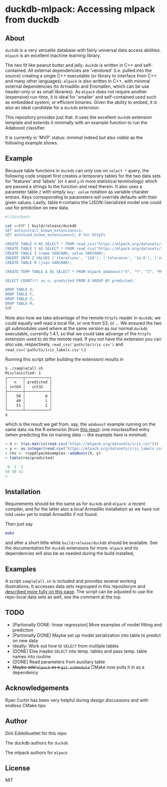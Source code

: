 
# duckdb-mlpack: Accessing mlpack from duckdb

## About

`duckdb` is a very versatile database with fairly universal data access abilities.  `mlpack` is an
excellent machine learning library.

The two fit like peanut butter and jelly. `duckdb` is written in C++ and self-contained. All
external dependencies are 'vendored' (i.e. pulled into the source) creating a single C++ executable
(or library to interface from C++ and many other languages). `mlpack` is also written in C++, with
minimal external dependencies (to Armadillo and Ensmallen, which can be use header-only or as small
libraries).  As `mlpack` does not require another (expensive) run-time, it is ideal for 'smaller'
and self-contained used such as embedded system, or efficient binaries. Given the ability to embed,
it is also an ideal candidate for a `duckdb` extension.

This repository provides just that. It uses the excellent `duckdb` extension template and extends it
minimally with an example function to run the Adaboost classifier.

It is currently in 'MVP' status: _minimal_ indeed but also _viable_ as the following example shows.

## Example

Because table functions in `duckdb` can only use on `select *` query, the following code snippet
first creates a temporary tables for the two data sets for 'features' and 'labels' (or `X` and `y`
in more statistical terminology) which are passed a strings to the function and read therein.  It 
also uses a parameter table `Z` with simply `key: value` notation as variable charater entries. Keys
corresponding to parameters will override defaults with their given values. Lastly, table `M`
contains the (JSON-)serialized model one could use for prediction on new data. 

```sh
#!/bin/bash

cat <<EOF | build/release/duckdb
SET autoinstall_known_extensions=1;
SET autoload_known_extensions=1; # for httpfs

CREATE TABLE X AS SELECT * FROM read_csv("https://mlpack.org/datasets/iris.csv");
CREATE TABLE Y AS SELECT * FROM read_csv("https://mlpack.org/datasets/iris_labels.csv");
CREATE TABLE Z (name VARCHAR, value VARCHAR);
INSERT INTO Z VALUES ('iterations', '150'), ('tolerance', '1e-8'), ('verbose', 'true');
CREATE TABLE M (json VARCHAR);

CREATE TEMP TABLE A AS SELECT * FROM mlpack_adaboost("X", "Y", "Z", "M");

SELECT COUNT(*) as n, predicted FROM A GROUP BY predicted;

DROP TABLE X;
DROP TABLE Y;
DROP TABLE Z;
DROP TABLE M;
EOF
```

Note also how we take advantage of the remote `httpfs` reader in `duckdb`; we could equally well
read a local file, or one from S3, or ... We ensured the two git submodules used where at the same
version as our normal `duckdb` executable, currently 1.4.1, so that we could take advange of the
`httpfs` extension used to do the remote read. If you not have the extension you can also use,
respectively, `read_csv('path/to/iris.csv')` and `read_csv('path/to/iris_labels.csv')`.)

Running this script (after building the extension) results in 

```sh
$ ./sampleCall.sh 
Misclassified: 1
┌───────┬───────────┐
│   n   │ predicted │
│ int64 │   int32   │
├───────┼───────────┤
│    50 │         0 │
│    49 │         1 │
│    51 │         2 │
└───────┴───────────┘
$   
```

which is the result we get from, say, the `adaboost` example running on the same data via the R
extension (from [this repo](https://github.com/eddelbuettel/rcppmlpack-examples)): one misclassified
entry (when predicting the on training data -- the example here is _minimal_):

```r
> X <- t(as.matrix(read.csv("https://mlpack.org/datasets/iris.csv")))
> y <- as.integer(read.csv("https://mlpack.org/datasets/iris_labels.csv", header=FALSE)[,1]) - 1L
> res <- rcppmlpackexamples::adaBoost(X, y)
> table(res$predicted)

 0  1  2 
50 49 51 
>
```

## Installation

Requirements should be the same as for `duckdb` and `mlpack`: a recent compiler, and for the latter
also a local Armadillo installation as we have not told `cmake` yet to install Armadillo if not
found.

Then just say

```sh
make
```

and after a short little while `build/release/duckdb` should be available. See the documentation for
`duckdb` extensions for more. `mlpack` and its dependencies will also be as needed during the build
installed,

## Examples

A script `sampleCall.sh` is included and provides several working illustrations. It accesses data
sets regrouped in this repositorym and [described more fully on this
page](https://eddelbuettel.github.io/duckdb-mlpack/data/). The script can be adjusted to use the
repo-local data sets as well, see the comment at the top.

## TODO

- [Partionally DONE: linear regression] More examples of model fitting and prediction
- [Partionally DONE] Maybe set up model serialization into table to predict on new data
- Ideally: Work out how to `SELECT` from multiple tables
- [DONE] Else maybe `SELECT` into temp. tables and pass temp. table names into routine
- [DONE] Read parameters from auxiliary table
- ~~Maybe add `mlpack` as a `git submodule`~~ CMake now pulls it in as a dependency 

## Acknowledgements

Ryan Curtin has been very helpful during design discussions and with endless CMake tips.

## Author

Dirk Eddelbuettel for this repo

The duckdb authors for `duckdb`

The mlpack authors for `mlpack`

## License

MIT 

